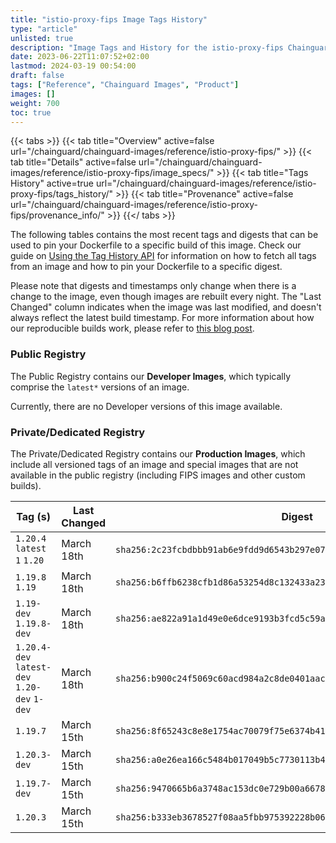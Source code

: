 ```yaml
---
title: "istio-proxy-fips Image Tags History"
type: "article"
unlisted: true
description: "Image Tags and History for the istio-proxy-fips Chainguard Image"
date: 2023-06-22T11:07:52+02:00
lastmod: 2024-03-19 00:54:00
draft: false
tags: ["Reference", "Chainguard Images", "Product"]
images: []
weight: 700
toc: true
---
```


{{< tabs >}}
{{< tab title="Overview" active=false url="/chainguard/chainguard-images/reference/istio-proxy-fips/" >}}
{{< tab title="Details" active=false url="/chainguard/chainguard-images/reference/istio-proxy-fips/image_specs/" >}}
{{< tab title="Tags History" active=true url="/chainguard/chainguard-images/reference/istio-proxy-fips/tags_history/" >}}
{{< tab title="Provenance" active=false url="/chainguard/chainguard-images/reference/istio-proxy-fips/provenance_info/" >}}
{{</ tabs >}}

The following tables contains the most recent tags and digests that can be used to pin your Dockerfile to a specific build of this image. Check our guide on [Using the Tag History API](/chainguard/chainguard-images/using-the-tag-history-api/) for information on how to fetch all tags from an image and how to pin your Dockerfile to a specific digest.

Please note that digests and timestamps only change when there is a change to the image, even though images are rebuilt every night. The "Last Changed" column indicates when the image was last modified, and doesn't always reflect the latest build timestamp. For more information about how our reproducible builds work, please refer to [this blog post](https://www.chainguard.dev/unchained/reproducing-chainguards-reproducible-image-builds).

### Public Registry
The Public Registry contains our **Developer Images**, which typically comprise the `latest*` versions of an image.

Currently, there are no Developer versions of this image available.

### Private/Dedicated Registry
The Private/Dedicated Registry contains our **Production Images**, which include all versioned tags of an image and special images that are not available in the public registry (including FIPS images and other custom builds).

| Tag (s)                                       | Last Changed | Digest                                                                    |
|-----------------------------------------------|--------------|---------------------------------------------------------------------------|
|  `1.20.4` `latest` `1` `1.20`                 | March 18th   | `sha256:2c23fcbdbbb91ab6e9fdd9d6543b297e070322b2e65dc5b128d299b0e1f0cbd2` |
|  `1.19.8` `1.19`                              | March 18th   | `sha256:b6ffb6238cfb1d86a53254d8c132433a230d31bbfeba48f17fb30a6214ca2896` |
|  `1.19-dev` `1.19.8-dev`                      | March 18th   | `sha256:ae822a91a1d49e0e6dce9193b3fcd5c59ab0cc2fe0f50aaddd60ac0ee8d41064` |
|  `1.20.4-dev` `latest-dev` `1.20-dev` `1-dev` | March 18th   | `sha256:b900c24f5069c60acd984a2c8de0401aac46c3bd39a1c7db691b3906e090a6e8` |
|  `1.19.7`                                     | March 15th   | `sha256:8f65243c8e8e1754ac70079f75e6374b41df25d71125c11b40981e66b4041fd9` |
|  `1.20.3-dev`                                 | March 15th   | `sha256:a0e26ea166c5484b017049b5c7730113b4f3c2847a8920791934f35d3bfae955` |
|  `1.19.7-dev`                                 | March 15th   | `sha256:9470665b6a3748ac153dc0e729b00a667811ffd3044389e46fbf4f7cbbb4eaa7` |
|  `1.20.3`                                     | March 15th   | `sha256:b333eb3678527f08aa5fbb975392228b06ed5b659c4e2da2975f52f29abe7859` |


